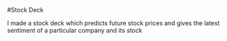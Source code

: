 #Stock Deck

I made a stock deck which predicts future stock prices and gives the latest sentiment of a particular company and its stock
